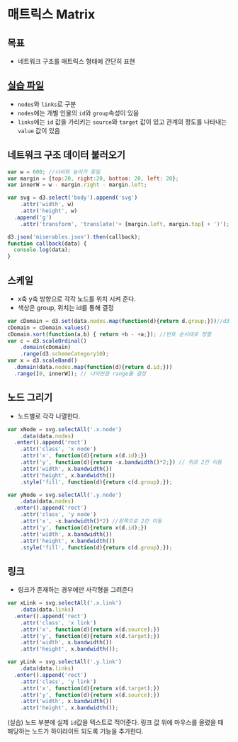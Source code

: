 매트릭스 Matrix
===

목표
---
- 네트워크 구조를 매트릭스 형태에 간단히 표현


[실습 파일](./sample/miserables.json)
---
 - `nodes`와 `links`로 구분
 - `nodes`에는 개별 인물의 `id`와 `group`속성이 있음
 - `links`에는 `id` 값을 가리키는 `source`와 `target` 값이 있고 관계의 정도를 나타내는 `value` 값이 있음

네트워크 구조 데이터 불러오기
---

```javascript
var w = 600; //너비와 높이가 동일 
var margin = {top:20, right:20, bottom: 20, left: 20};
var innerW = w - margin.right - margin.left;

var svg = d3.select('body').append('svg')
    .attr('width', w)
    .attr('height', w)
  .append('g')
    .attr('transform', 'translate('+ [margin.left, margin.top] + ')');

d3.json('miserables.json').then(callback);
function callback(data) {
  console.log(data);
}
```


스케일
---
- x축 y축 방향으로 각각 노드를 위치 시켜 준다.
- 색상은 group, 위치는 id를 통해 결정

```javascript
var cDomain = d3.set(data.nodes.map(function(d){return d.group;}))//d3.set을 통해 중복이 되지 않도록 d.group 모음
cDomain = cDomain.values()
cDomain.sort(function(a,b) { return +b - +a;}); //번호 순서대로 정렬
var c = d3.scaleOrdinal()
    .domain(cDomain)
    .range(d3.schemeCategory10);
var x = d3.scaleBand()
  .domain(data.nodes.map(function(d){return d.id;}))
  .range([0, innerW]); // 너비만큼 range를 결정
```

노드 그리기
---

- 노드별로 각각 나열한다. 

```javascript
var xNode = svg.selectAll('.x.node')
    .data(data.nodes)
  .enter().append('rect')
    .attr('class', 'x node')
    .attr('x', function(d){return x(d.id);})
    .attr('y', function(d){return -x.bandwidth()*2;}) // 위로 2칸 이동
    .attr('width', x.bandwidth())
    .attr('height', x.bandwidth())
    .style('fill', function(d){return c(d.group);});

var yNode = svg.selectAll('.y.node')
    .data(data.nodes)
  .enter().append('rect')
    .attr('class', 'y node')
    .attr('x', -x.bandwidth()*2) //왼쪽으로 2칸 이동
    .attr('y', function(d){return x(d.id);})
    .attr('width', x.bandwidth())
    .attr('height', x.bandwidth())
    .style('fill', function(d){return c(d.group);});
```

링크
---

- 링크가 존재하는 경우에만 사각형을 그려준다

```javascript
var xLink = svg.selectAll('.x.link')
    .data(data.links)
  .enter().append('rect')
    .attr('class', 'x link')
    .attr('x', function(d){return x(d.source);})
    .attr('y', function(d){return x(d.target);})
    .attr('width', x.bandwidth())
    .attr('height', x.bandwidth());

var yLink = svg.selectAll('.y.link')
    .data(data.links)
  .enter().append('rect')
    .attr('class', 'y link')
    .attr('x', function(d){return x(d.target);})
    .attr('y', function(d){return x(d.source);})
    .attr('width', x.bandwidth())
    .attr('height', x.bandwidth());
```


(실습) 노드 부분에 실제 `id`값을 텍스트로 적어준다. 링크 값 위에 마우스를 올렸을 때 해당하는 노드가 하이라이트 되도록 기능을 추가한다.
